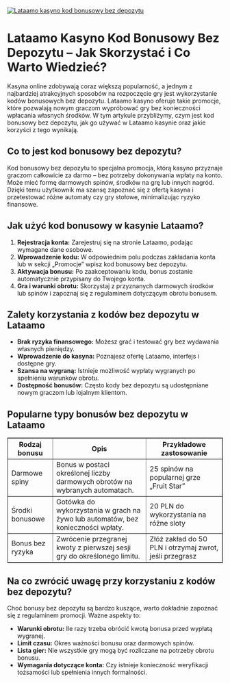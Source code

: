 [![Lataamo kasyno kod bonusowy bez depozytu](https://123-caf.pages.dev/gitsignup.png)](https://vrmoo.ru/Bt82HjjY)

<h1>Lataamo Kasyno Kod Bonusowy Bez Depozytu – Jak Skorzystać i Co Warto Wiedzieć?</h1> <p>Kasyna online zdobywają coraz większą popularność, a jednym z najbardziej atrakcyjnych sposobów na rozpoczęcie gry jest wykorzystanie kodów bonusowych bez depozytu. Lataamo kasyno oferuje takie promocje, które pozwalają nowym graczom wypróbować gry bez konieczności wpłacania własnych środków. W tym artykule przybliżymy, czym jest kod bonusowy bez depozytu, jak go używać w Lataamo kasynie oraz jakie korzyści z tego wynikają.</p>  <h2>Co to jest kod bonusowy bez depozytu?</h2> <p>Kod bonusowy bez depozytu to specjalna promocja, którą kasyno przyznaje graczom całkowicie za darmo – bez potrzeby dokonywania wpłaty na konto. Może mieć formę darmowych spinów, środków na grę lub innych nagród. Dzięki temu użytkownik ma szansę zapoznać się z ofertą kasyna i przetestować różne automaty czy gry stołowe, minimalizując ryzyko finansowe.</p>  <h2>Jak użyć kod bonusowy w kasynie Lataamo?</h2> <ol>   <li><strong>Rejestracja konta:</strong> Zarejestruj się na stronie Lataamo, podając wymagane dane osobowe.</li>   <li><strong>Wprowadzenie kodu:</strong> W odpowiednim polu podczas zakładania konta lub w sekcji „Promocje” wpisz kod bonusowy bez depozytu.</li>   <li><strong>Aktywacja bonusu:</strong> Po zaakceptowaniu kodu, bonus zostanie automatycznie przypisany do Twojego konta.</li>   <li><strong>Gra i warunki obrotu:</strong> Skorzystaj z przyznanych darmowych środków lub spinów i zapoznaj się z regulaminem dotyczącym obrotu bonusem.</li> </ol>  <h2>Zalety korzystania z kodów bez depozytu w Lataamo</h2> <ul>   <li><strong>Brak ryzyka finansowego:</strong> Możesz grać i testować gry bez wydawania własnych pieniędzy.</li>   <li><strong>Wprowadzenie do kasyna:</strong> Poznajesz ofertę Lataamo, interfejs i dostępne gry.</li>   <li><strong>Szansa na wygraną:</strong> Istnieje możliwość wypłaty wygranych po spełnieniu warunków obrotu.</li>   <li><strong>Dostępność bonusów:</strong> Często kody bez depozytu są udostępniane nowym graczom lub lojalnym klientom.</li> </ul>  <h2>Popularne typy bonusów bez depozytu w Lataamo</h2> <table border="1" cellpadding="8" cellspacing="0">   <thead>     <tr>       <th>Rodzaj bonusu</th>       <th>Opis</th>       <th>Przykładowe zastosowanie</th>     </tr>   </thead>   <tbody>     <tr>       <td>Darmowe spiny</td>       <td>Bonus w postaci określonej liczby darmowych obrotów na wybranych automatach.</td>       <td>25 spinów na popularnej grze „Fruit Star”</td>     </tr>     <tr>       <td>Środki bonusowe</td>       <td>Gotówka do wykorzystania w grach na żywo lub automatów, bez konieczności wpłaty.</td>       <td>20 PLN do wykorzystania na różne sloty</td>     </tr>     <tr>       <td>Bonus bez ryzyka</td>       <td>Zwrócenie przegranej kwoty z pierwszej sesji gry do określonego limitu.</td>       <td>Złóż zakład do 50 PLN i otrzymaj zwrot, jeśli przegrasz</td>     </tr>   </tbody> </table>  <h2>Na co zwrócić uwagę przy korzystaniu z kodów bez depozytu?</h2> <p>Choć bonusy bez depozytu są bardzo kuszące, warto dokładnie zapoznać się z regulaminem promocji. Ważne aspekty to:</p> <ul>   <li><strong>Warunki obrotu:</strong> Ile razy trzeba obrócić kwotą bonusa przed wypłatą wygranej.</li>   <li><strong>Limit czasu:</strong> Okres ważności bonusu oraz darmowych spinów.</li>   <li><strong>Lista gier:</strong> Nie wszystkie gry mogą być rozliczane na potrzeby obrotu bonusu.</li>   <li><strong>Wymagania dotyczące konta:</strong> Czy istnieje konieczność weryfikacji tożsamości lub spełnienia innych formalności.</li> </ul>